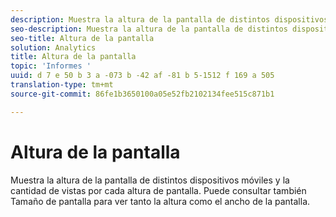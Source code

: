 ```yaml
---
description: Muestra la altura de la pantalla de distintos dispositivos móviles y la cantidad de vistas por cada altura de pantalla. Puede consultar también Tamaño de pantalla para ver tanto la altura como el ancho de la pantalla.
seo-description: Muestra la altura de la pantalla de distintos dispositivos móviles y la cantidad de vistas por cada altura de pantalla. Puede consultar también Tamaño de pantalla para ver tanto la altura como el ancho de la pantalla.
seo-title: Altura de la pantalla
solution: Analytics
title: Altura de la pantalla
topic: 'Informes '
uuid: d 7 e 50 b 3 a -073 b -42 af -81 b 5-1512 f 169 a 505
translation-type: tm+mt
source-git-commit: 86fe1b3650100a05e52fb2102134fee515c871b1

---
```



# Altura de la pantalla

Muestra la altura de la pantalla de distintos dispositivos móviles y la cantidad de vistas por cada altura de pantalla. Puede consultar también Tamaño de pantalla para ver tanto la altura como el ancho de la pantalla.

